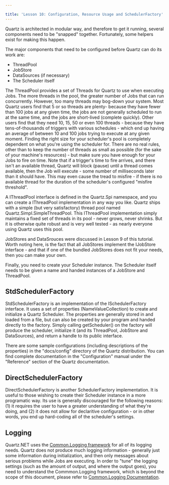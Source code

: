 ```yaml
---

title: 'Lesson 10: Configuration, Resource Usage and SchedulerFactory'
---
```


Quartz is architected in modular way, and therefore to get it running, several components need to be "snapped" together.
Fortunately, some helpers exist for making this happen.

The major components that need to be configured before Quartz can do its work are:

* ThreadPool
* JobStore
* DataSources (if necessary)
* The Scheduler itself

The ThreadPool provides a set of Threads for Quartz to use when executing Jobs.
The more threads in the pool, the greater number of Jobs that can run concurrently.
However, too many threads may bog-down your system.
Most Quartz users find that 5 or so threads are plenty- because they have fewer than 100 jobs at any given time,
the jobs are not generally scheduled to run at the same time, and the jobs are short-lived (complete quickly).
Other users find that they need 10, 15, 50 or even 100 threads - because they have tens-of-thousands
of triggers with various schedules - which end up having an average of between 10 and 100 jobs trying to
execute at any given moment. Finding the right size for your scheduler's pool is completely dependent on
what you're using the scheduler for. There are no real rules, other than to keep the number of threads as
small as possible (for the sake of your machine's resources) - but make sure you have enough for your Jobs to fire on time.
Note that if a trigger's time to fire arrives, and there isn't an available thread,
Quartz will block (pause) until a thread comes available, then the Job will execute -
some number of milliseconds later than it should have. This may even cause the tread to misfire - if
there is no available thread for the duration of the scheduler's configured "misfire threshold".

A IThreadPool interface is defined in the Quartz.Spi namespace, and you can create a IThreadPool implementation in any way you like.
Quartz ships with a simple (but very satisfactory) thread pool named Quartz.Simpl.SimpleThreadPool.
This IThreadPool implementation simply maintains a fixed set of threads in its pool - never grows, never shrinks.
But it is otherwise quite robust and is very well tested - as nearly everyone using Quartz uses this pool.

JobStores and DataSrouces were discussed in Lesson 9 of this tutorial. Worth noting here, is the fact that all JobStores
implement the IJobStore interface - and that if one of the bundled JobStores does not fit your needs, then you can make your own.

Finally, you need to create your Scheduler instance. The Scheduler itself needs to be given a name and handed
instances of a JobStore and ThreadPool.

## StdSchedulerFactory

StdSchedulerFactory is an implementation of the ISchedulerFactory interface.
It uses a set of properties (NameValueCollection) to create and initialize a Quartz Scheduler.
The properties are generally stored in and loaded from a file, but can also be created by your program and handed directly to the factory.
Simply calling getScheduler() on the factory will produce the scheduler, initialize it (and its ThreadPool, JobStore and DataSources),
and return a handle to its public interface.

There are some sample configurations (including descriptions of the properties) in the "docs/config" directory of the Quartz distribution.
You can find complete documentation in the "Configuration" manual under the "Reference" section of the Quartz documentation.

## DirectSchedulerFactory

DirectSchedulerFactory is another SchedulerFactory implementation. It is useful to those wishing to create their Scheduler
instance in a more programatic way. Its use is generally discouraged for the following reasons: (1) it
requires the user to have a greater understanding of what they're doing, and (2) it does not allow for declaritive
configuration - or in other words, you end up hard-coding all of the scheduler's settings.

## Logging

Quartz.NET uses the <a href="http://netcommon.sourceforge.net/">Common.Logging framework</a> for all of its logging needs.
Quartz does not produce much logging information - generally just some information during initialization, and
then only messages about serious problems while Jobs are executing. In order to "tune" the logging settings
(such as the amount of output, and where the output goes), you need to understand the Commmon.Logging framework,
which is beyond the scope of this document, please refer to <a href="http://netcommon.sourceforge.net/documentation.html">Common.Logging Documentation</a>.
